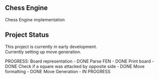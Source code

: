 ## Chess Engine

Chess Engine implementation

## Project Status

This project is currently in early development.  
Currently setting up move generation.

PROGRESS:
Board representation - DONE
Parse FEN - DONE
Print board - DONE
Check if a square was attacked by opposite side - DONE
Move formatting - DONE
Move Generation - IN PROGRESS

